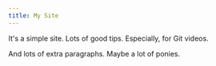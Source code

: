 ```yaml
---
title: My Site
---
```


It's a simple site.
Lots of good tips.
Especially, for Git videos.

And lots of extra paragraphs.
Maybe a lot of ponies.
